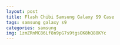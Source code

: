 ```yaml
---
layout: post
title: Flash Chibi Samsung Galaxy S9 Case
tags: samsung galaxy s9
categories: samsung
img: 1zmZRnMC86Lf8n9pG7s9tgsOK8hQ88KYc
---
```

